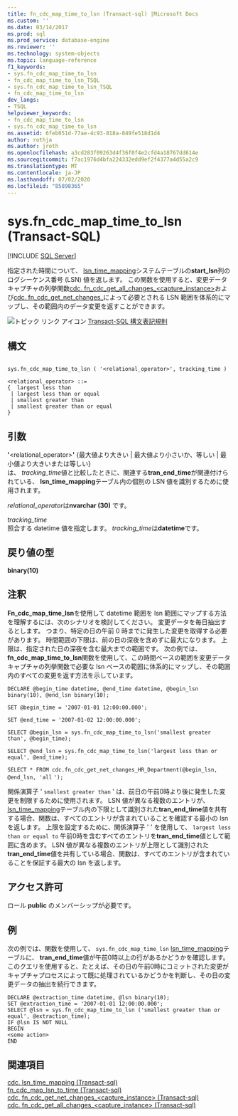 ```yaml
---
title: fn_cdc_map_time_to_lsn (Transact-sql) |Microsoft Docs
ms.custom: ''
ms.date: 03/14/2017
ms.prod: sql
ms.prod_service: database-engine
ms.reviewer: ''
ms.technology: system-objects
ms.topic: language-reference
f1_keywords:
- sys.fn_cdc_map_time_to_lsn
- fn_cdc_map_time_to_lsn_TSQL
- sys.fn_cdc_map_time_to_lsn_TSQL
- fn_cdc_map_time_to_lsn
dev_langs:
- TSQL
helpviewer_keywords:
- fn_cdc_map_time_to_lsn
- sys.fn_cdc_map_time_to_lsn
ms.assetid: 6feb051d-77ae-4c93-818a-849fe518d1d4
author: rothja
ms.author: jroth
ms.openlocfilehash: a3cd283f09263d4f36f0f4e2cfd4a18767dd614e
ms.sourcegitcommit: f7ac1976d4bfa224332edd9ef2f4377a4d55a2c9
ms.translationtype: MT
ms.contentlocale: ja-JP
ms.lasthandoff: 07/02/2020
ms.locfileid: "85898365"
---
```

# <a name="sysfn_cdc_map_time_to_lsn-transact-sql"></a>sys.fn_cdc_map_time_to_lsn (Transact-SQL)
[!INCLUDE [SQL Server](../../includes/applies-to-version/sqlserver.md)]

  指定された時間について、 [lsn_time_mapping](../../relational-databases/system-tables/cdc-lsn-time-mapping-transact-sql.md)システムテーブルの**start_lsn**列のログシーケンス番号 (LSN) 値を返します。 この関数を使用すると、変更データキャプチャの列挙関数[cdc. fn_cdc_get_all_changes_<capture_instance>](../../relational-databases/system-functions/cdc-fn-cdc-get-all-changes-capture-instance-transact-sql.md)および[cdc. fn_cdc_get_net_changes_](../../relational-databases/system-functions/cdc-fn-cdc-get-net-changes-capture-instance-transact-sql.md)によって必要とされる LSN 範囲を体系的にマップし、その範囲内のデータ変更を返すことができます。  
  
 ![トピック リンク アイコン](../../database-engine/configure-windows/media/topic-link.gif "トピック リンク アイコン") [Transact-SQL 構文表記規則](../../t-sql/language-elements/transact-sql-syntax-conventions-transact-sql.md)  
  
## <a name="syntax"></a>構文  
  
```  
  
sys.fn_cdc_map_time_to_lsn ( '<relational_operator>', tracking_time )  
  
<relational_operator> ::=  
{  largest less than  
 | largest less than or equal  
 | smallest greater than  
 | smallest greater than or equal  
}  
```  
  
## <a name="arguments"></a>引数  
 **'**<relational_operator>**'** {最大値より大きい | 最大値より小さいか、等しい | 最小値より大きいまたは等しい}  
 は、 *tracking_time*値と比較したときに、関連する**tran_end_time**が関連付けられている、 **lsn_time_mapping**テーブル内の個別の LSN 値を識別するために使用されます。  
  
 *relational_operator*は**nvarchar (30)** です。  
  
 *tracking_time*  
 照合する datetime 値を指定します。 *tracking_time*は**datetime**です。  
  
## <a name="return-type"></a>戻り値の型  
 **binary(10)**  
  
## <a name="remarks"></a>注釈  
 **Fn_cdc_map_time_lsn**を使用して datetime 範囲を lsn 範囲にマップする方法を理解するには、次のシナリオを検討してください。 変更データを毎日抽出するとします。 つまり、特定の日の午前 0 時までに発生した変更を取得する必要があります。 時間範囲の下限は、前の日の深夜を含めずに最大になります。 上限は、指定された日の深夜を含む最大までの範囲です。 次の例では、 **fn_cdc_map_time_to_lsn**関数を使用して、この時間ベースの範囲を変更データキャプチャの列挙関数で必要な lsn ベースの範囲に体系的にマップし、その範囲内のすべての変更を返す方法を示しています。  
  
 `DECLARE @begin_time datetime, @end_time datetime, @begin_lsn binary(10), @end_lsn binary(10);`  
  
 `SET @begin_time = '2007-01-01 12:00:00.000';`  
  
 `SET @end_time = '2007-01-02 12:00:00.000';`  
  
 `SELECT @begin_lsn = sys.fn_cdc_map_time_to_lsn('smallest greater than', @begin_time);`  
  
 `SELECT @end_lsn = sys.fn_cdc_map_time_to_lsn('largest less than or equal', @end_time);`  
  
 `SELECT * FROM cdc.fn_cdc_get_net_changes_HR_Department(@begin_lsn, @end_lsn, 'all` `');`  
  
 関係演算子 ' `smallest greater than` ' は、前日の午前0時より後に発生した変更を制限するために使用されます。 LSN 値が異なる複数のエントリが、 [lsn_time_mapping](../../relational-databases/system-tables/cdc-lsn-time-mapping-transact-sql.md)テーブル内の下限として識別された**tran_end_time**値を共有する場合、関数は、すべてのエントリが含まれていることを確認する最小の lsn を返します。 上限を設定するために、関係演算子 ' ' を使用して、 `largest less than or equal to` 午前0時を含むすべてのエントリを**tran_end_time**値として範囲に含めます。 LSN 値が異なる複数のエントリが上限として識別された**tran_end_time**値を共有している場合、関数は、すべてのエントリが含まれていることを保証する最大の lsn を返します。  
  
## <a name="permissions"></a>アクセス許可  
 ロール **public** のメンバーシップが必要です。  
  
## <a name="examples"></a>例  
 次の例では、関数を使用して、 `sys.fn_cdc_map_time_lsn` [lsn_time_mapping](../../relational-databases/system-tables/cdc-lsn-time-mapping-transact-sql.md)テーブルに、 **tran_end_time**値が午前0時以上の行があるかどうかを確認します。 このクエリを使用すると、たとえば、その日の午前0時にコミットされた変更がキャプチャプロセスによって既に処理されているかどうかを判断し、その日の変更データの抽出を続行できます。  
  
```  
DECLARE @extraction_time datetime, @lsn binary(10);  
SET @extraction_time = '2007-01-01 12:00:00.000';  
SELECT @lsn = sys.fn_cdc_map_time_to_lsn ('smallest greater than or equal', @extraction_time);  
IF @lsn IS NOT NULL  
BEGIN  
<some action>  
END  
```  
  
## <a name="see-also"></a>関連項目  
 [cdc. lsn_time_mapping &#40;Transact-sql&#41;](../../relational-databases/system-tables/cdc-lsn-time-mapping-transact-sql.md)   
 [fn_cdc_map_lsn_to_time &#40;Transact-sql&#41;](../../relational-databases/system-functions/sys-fn-cdc-map-lsn-to-time-transact-sql.md)   
 [cdc. fn_cdc_get_net_changes_&#60;capture_instance&#62; &#40;Transact-sql&#41;](../../relational-databases/system-functions/cdc-fn-cdc-get-net-changes-capture-instance-transact-sql.md)   
 [cdc. fn_cdc_get_all_changes_&#60;capture_instance&#62;  &#40;Transact-sql&#41;](../../relational-databases/system-functions/cdc-fn-cdc-get-all-changes-capture-instance-transact-sql.md)  
  
  

